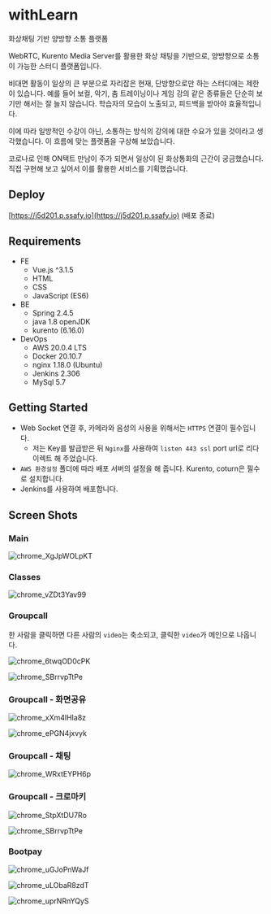 # withLearn

화상채팅 기반 양방향 소통 플랫폼

WebRTC, Kurento Media Server를 활용한 화상 채팅을 기반으로, 양방향으로 소통이 가능한 스터디 플랫폼입니다.

비대면 활동이 일상의 큰 부분으로 자리잡은 현재, 단방향으로만 하는 스터디에는 제한이 있습니다. 예를 들어 보컬, 악기, 춤 트레이닝이나 게임 강의 같은 종류들은 단순히 보기만 해서는 잘 늘지 않습니다. 학습자의 모습이 노출되고, 피드백을 받아야 효율적입니다.

이에 따라 일방적인 수강이 아닌, 소통하는 방식의 강의에 대한 수요가 있을 것이라고 생각했습니다. 이 흐름에 맞는 플랫폼을 구상해 보았습니다.

코로나로 인해 ON택트 만남이 주가 되면서 일상이 된 화상통화의 근간이 궁금했습니다. 직접 구현해 보고 싶어서 이를 활용한 서비스를 기획했습니다.

## Deploy

[https://j5d201.p.ssafy.io](https://j5d201.p.ssafy.io) (배포 종료)

## Requirements

- FE
    - Vue.js ^3.1.5
    - HTML
    - CSS
    - JavaScript (ES6)
- BE
    - Spring 2.4.5
    - java 1.8 openJDK
    - kurento (6.16.0)
- DevOps
    - AWS 20.0.4 LTS
    - Docker 20.10.7
    - nginx 1.18.0 (Ubuntu)
    - Jenkins 2.306
    - MySql 5.7

## Getting Started

- Web Socket 연결 후, 카메라와 음성의 사용을 위해서는 `HTTPS` 연결이 필수입니다.
  - 저는 Key를 발급받은 뒤 `Nginx`를 사용하여 `listen 443 ssl` port url로 리다이렉트 해 주었습니다.
- `AWS 환경설정` 폴더에 따라 배포 서버의 설정을 해 줍니다. Kurento, coturn은 필수로 설치합니다.
- Jenkins를 사용하여 배포합니다.

## Screen Shots

### Main

![chrome_XgJpWOLpKT](README.assets/chrome_XgJpWOLpKT.png)

### Classes

![chrome_vZDt3Yav99](README.assets/chrome_vZDt3Yav99.png)

### Groupcall

한 사람을 클릭하면 다른 사람의 `video`는 축소되고, 클릭한 `video`가 메인으로 나옵니다.

![chrome_6twqOD0cPK](../Project_review_src/2108_withLearn/chrome_6twqOD0cPK.jpg)

![chrome_SBrrvpTtPe](README.assets/chrome_SBrrvpTtPe.png)

### Groupcall - 화면공유

![chrome_xXm4lHIa8z](README.assets/chrome_xXm4lHIa8z.png)

![chrome_ePGN4jxvyk](README.assets/chrome_ePGN4jxvyk.png)

### Groupcall - 채팅

![chrome_WRxtEYPH6p](README.assets/chrome_WRxtEYPH6p.png)

### Groupcall - 크로마키

![chrome_StpXtDU7Ro](README.assets/chrome_StpXtDU7Ro.png)

![chrome_SBrrvpTtPe](README.assets/chrome_SBrrvpTtPe-16388592693881.png)

### Bootpay

![chrome_uGJoPnWaJf](README.assets/chrome_uGJoPnWaJf.png)

![chrome_uLObaR8zdT](README.assets/chrome_uLObaR8zdT.png)

![chrome_uprNRnYQyS](README.assets/chrome_uprNRnYQyS.png)

